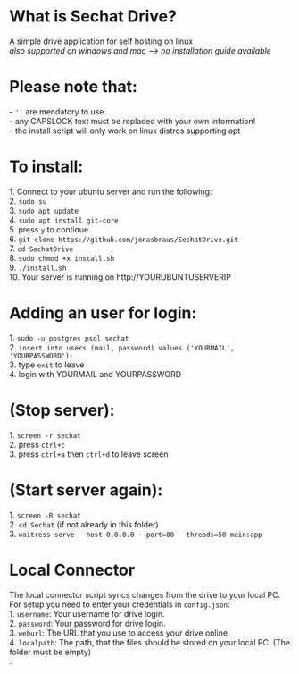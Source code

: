 <h1>What is Sechat Drive?</h1>
A simple drive application for self hosting on linux<br/>
<i>also supported on windows and mac --> no installation guide available</i>

<h1>Please note that:</h1>
- <code>''</code> are mendatory to use. <br/>
- any CAPSLOCK text must be replaced with your own information!<br/>
- the install script will only work on linux distros supporting apt

<h1>To install:</h1>
1. Connect to your ubuntu server and run the following:<br/>
2. <code>sudo su</code><br/>
3. <code>sudo apt update</code><br/>
4. <code>sudo apt install git-core</code><br/>
5. press <code>y</code> to continue<br/>
6. <code>git clone https://github.com/jonasbraus/SechatDrive.git</code><br/>
7. <code>cd SechatDrive</code><br/>
8. <code>sudo chmod +x install.sh</code><br/>
9. <code>./install.sh</code><br/>
10. Your server is running on http://YOURUBUNTUSERVERIP<br/>

<h1>Adding an user for login:</h1>
1. <code>sudo -u postgres psql sechat</code><br/>
2. <code>insert into users (mail, password) values ('YOURMAIL', 'YOURPASSWORD');</code><br/>
3. type <code>exit</code> to leave<br/>
4. login with YOURMAIL and YOURPASSWORD<br/>

<h1>(Stop server):</h1>
1. <code>screen -r sechat</code><br/>
2. press <code>ctrl+c</code><br/>
3. press <code>ctrl+a</code> then <code>ctrl+d</code> to leave screen<br/>

<h1>(Start server again):</h1>
1. <code>screen -R sechat</code><br/>
2. <code>cd Sechat</code> (if not already in this folder)<br/>
3. <code>waitress-serve --host 0.0.0.0 --port=80 --threads=50 main:app</code><br/>

<h1>Local Connector</h1>
The local connector script syncs changes from the drive to your local PC.<br/>
For setup you need to enter your credentials in <code>config.json</code>:<br/>
1. <code>username</code>: Your username for drive login.<br/>
2. <code>password</code>: Your password for drive login.<br/>
3. <code>weburl</code>: The URL that you use to access your drive online.<br/>
4. <code>localpath</code>: The path, that the files should be stored on your local PC. (The folder must be empty)<br/>.

